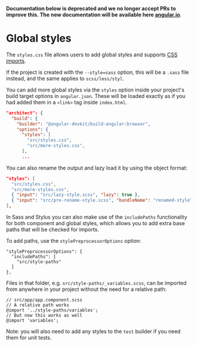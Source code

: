 **Documentation below is deprecated and we no longer accept PRs to improve this. The new documentation will be available here [angular.io](https://angular.io/guide/build)**.

# Global styles

The `styles.css` file allows users to add global styles and supports
[CSS imports](https://developer.mozilla.org/en/docs/Web/CSS/@import).

If the project is created with the `--style=sass` option, this will be a `.sass`
file instead, and the same applies to `scss/less/styl`.

You can add more global styles via the `styles` option inside your project's build target options
in `angular.json`.
These will be loaded exactly as if you had added them in a `<link>` tag inside `index.html`.

```json
"architect": {
  "build": {
    "builder": "@angular-devkit/build-angular:browser",
    "options": {
      "styles": [
        "src/styles.css",
        "src/more-styles.css",
      ],
      ...
```

You can also rename the output and lazy load it by using the object format:

```json
"styles": [
  "src/styles.css",
  "src/more-styles.css",
  { "input": "src/lazy-style.scss", "lazy": true },
  { "input": "src/pre-rename-style.scss", "bundleName": "renamed-style" },
],
```

In Sass and Stylus you can also make use of the `includePaths` functionality for both component and
global styles, which allows you to add extra base paths that will be checked for imports.

To add paths, use the `stylePreprocessorOptions` option:

```
"stylePreprocessorOptions": {
  "includePaths": [
    "src/style-paths"
  ]
},
```

Files in that folder, e.g. `src/style-paths/_variables.scss`, can be imported from anywhere in your
project without the need for a relative path:

```
// src/app/app.component.scss
// A relative path works
@import '../style-paths/variables';
// But now this works as well
@import 'variables';
```

Note: you will also need to add any styles to the `test` builder if you need them for unit tests.